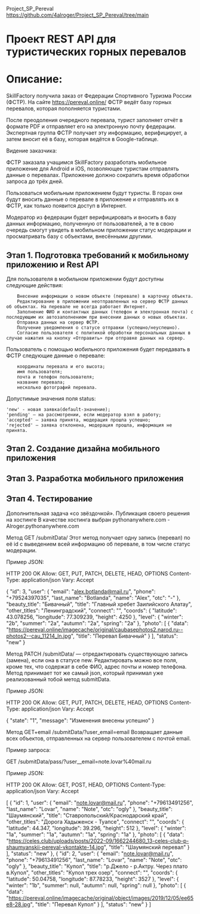 Project_SP_Pereval https://github.com/4alroger/Project_SP_Pereval/tree/main

# Проект REST API для туристических горных перевалов
# Описание:

SkillFactory получила заказ от Федерации Спортивного Туризма России (ФСТР).
На сайте https://pereval.online/ ФСТР ведёт базу горных перевалов, которая пополняется туристами.

После преодоления очередного перевала, турист заполняет отчёт в формате PDF и отправляет его на электронную почту федерации. Экспертная группа ФСТР получает эту информацию, верифицирует, а затем вносит её в базу, которая ведётся в Google-таблице.

Видение заказчика:

ФСТР заказала учащимся SkillFactory разработать мобильное приложение для Android и iOS, позволяющее туристам отправлять данные о перевалах. Приложение должно сократить время обработки запроса до трёх дней.

Пользоваться мобильным приложением будут туристы. В горах они будут вносить данные о перевале в приложение и отправлять их в ФСТР, как только появится доступ в Интернет.

Модератор из федерации будет верифицировать и вносить в базу данных информацию, полученную от пользователей, а те в свою очередь смогут увидеть в мобильном приложении статус модерации и просматривать базу с объектами, внесёнными другими.

## Этап 1. Подготовка требований к мобильному приложению и Rest API
Для пользователя в мобильном приложении будут доступны следующие действия:

        Внесение информации о новом объекте (перевале) в карточку объекта.
        Редактирование в приложении неотправленных на сервер ФСТР данных об объектах. На перевале не всегда работает Интернет.
        Заполнение ФИО и контактных данных (телефон и электронная почта) с последующим их автозаполнением при внесении данных о новых объектах.
        Отправка данных на сервер ФСТР.
        Получение уведомления о статусе отправки (успешно/неуспешно).
        Согласие пользователя с политикой обработки персональных данных в случае нажатия на кнопку «Отправить» при отправке данных на сервер.

Пользователь с помощью мобильного приложения будет передавать в ФСТР следующие данные о перевале:

        координаты перевала и его высота;
        имя пользователя;
        почта и телефон пользователя;
        название перевала;
        несколько фотографий перевала.

Допустимые значения поля status:

	'new' - новая заявка(default-значение);
	'pending' — на рассмотрении, если модератор взял в работу;
	'accepted' — заявка принята, модерация прошла успешно;
	'rejected' — заявка отклонена, модерация прошла, информация не принята.





## Этап 2. Создание дизайна мобильного приложения

## Этап 3. Разработка мобильного приложения

## Этап 4. Тестирование

Дополнительная задача «со звёздочкой». Публикация своего решения на хостинге
В качестве хостинга выбран pythonanywhere.com - Alroger.pythonanywhere.com



Метод GET /submitData/<id>
Этот метод получает одну запись (перевал) по её id с выведением всей информацию об перевале, в том числе статус модерации.

Пример JSON: 

HTTP 200 OK
Allow: GET, PUT, PATCH, DELETE, HEAD, OPTIONS
Content-Type: application/json
Vary: Accept

{
    "id": 3,
    "user": {
        "email": "alex.botlanda@mail.ru",
        "phone": "+79524397035",
        "last_name": "Botlanda",
        "name": "Alex",
        "otc": "-"
    },
    "beauty_title": "Бивачный",
    "title": "Главный хребет Заилийского Алатау",
    "other_titles": "Ленинградский",
    "connect": "",
    "coords": {
        "latitude": 43.078256,
        "longitude": 77.309239,
        "height": 4250
    },
    "level": {
        "winter": "2b",
        "summer": "2a",
        "autumn": "2a",
        "spring": "2a"
    },
    "photo": [
        {
            "data": "https://pereval.online/imagecache/original/caubasephotos2.narod.ru--photos2--cau_11214_ln.jpg",
            "title": "Перевал Бивачный"
        }
    ],
    "status": "new"
}



Метод PATCH /submitData/<id> — отредактировать существующую запись (замена), если она в статусе new.
Редактировать можно все поля, кроме тех, что содержат в себе ФИО, адрес почты и номер телефона. Метод принимает тот же самый json, который принимал уже реализованный тобой метод submitData.

Пример JSON:

HTTP 200 OK
Allow: GET, PUT, PATCH, DELETE, HEAD, OPTIONS
Content-Type: application/json
Vary: Accept

{
    "state": "1",
    "message": "Изменения внесены успешно"
}





Метод GET+email /submitData/?user_email=email
Возвращает данные всех объектов, отправленных на сервер пользователем с почтой email. 

Пример запроса:

GET /submitData/pass/?user__email=note.lovar%40mail.ru

Пример JSON:

HTTP 200 OK
Allow: GET, POST, HEAD, OPTIONS
Content-Type: application/json
Vary: Accept

[
    {
        "id": 1,
        "user": {
            "email": "note.lovar@mail.ru",
            "phone": "+79613491256",
            "last_name": "Lovar",
            "name": "Note",
            "otc": "ogly"
        },
        "beauty_title": "Шаумянский",
        "title": "Ставропольский/Краснодарский край",
        "other_titles": "Дорога Хадыженск - Туапсе",
        "connect": "",
        "coords": {
            "latitude": 44.347,
            "longitude": 39.296,
            "height": 512
        },
        "level": {
            "winter": "1a",
            "summer": "1a",
            "autumn": "1a",
            "spring": "1a"
        },
        "photo": [
            {
                "data": "https://celes.club/uploads/posts/2022-09/1662244680_13-celes-club-p-shaumyanskii-pereval-vkontakte-14.jpg",
                "title": "Шаумянский перевал"
            }
        ],
        "status": "new"
    },
    {
        "id": 2,
        "user": {
            "email": "note.lovar@mail.ru",
            "phone": "+79613491256",
            "last_name": "Lovar",
            "name": "Note",
            "otc": "ogly"
        },
        "beauty_title": "Купол",
        "title": "р.Джело - р.Актру. Через плато в.Купол",
        "other_titles": "Купол трех озер",
        "connect": "",
        "coords": {
            "latitude": 50.04758,
            "longitude": 87.78233,
            "height": 3527
        },
        "level": {
            "winter": "1b",
            "summer": null,
            "autumn": null,
            "spring": null
        },
        "photo": [
            {
                "data": "https://pereval.online/imagecache/original/object/images/2019/12/05/ee65e8-28.jpg",
                "title": "Перевал Купол"
            }
        ],
        "status": "new"
    }
]






